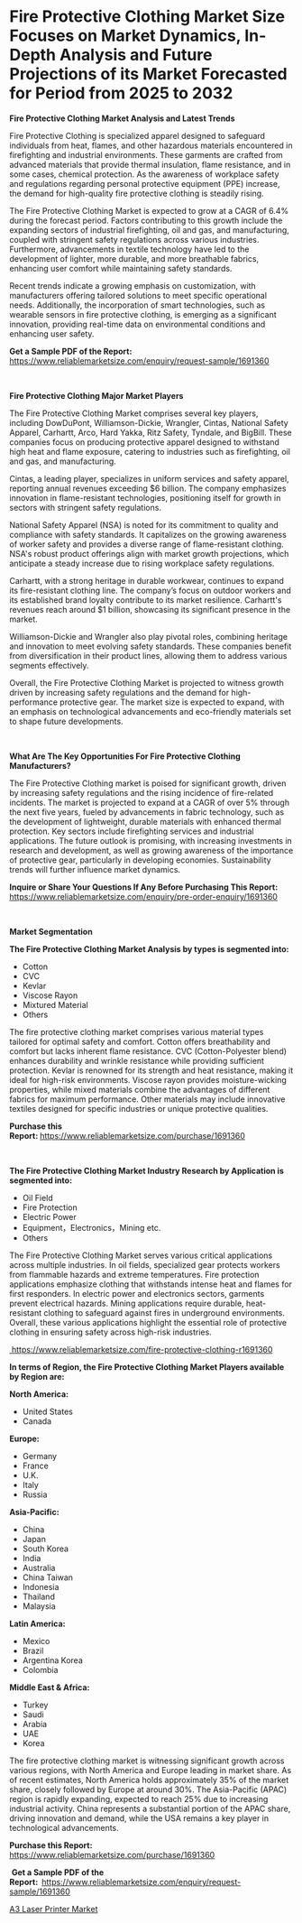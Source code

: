 <p><h1>Fire Protective Clothing Market Size Focuses on Market Dynamics, In-Depth Analysis and Future Projections of its Market Forecasted for Period from 2025 to 2032</h1></p><p><strong>Fire Protective Clothing Market Analysis and Latest Trends</strong></p>
<p><p>Fire Protective Clothing is specialized apparel designed to safeguard individuals from heat, flames, and other hazardous materials encountered in firefighting and industrial environments. These garments are crafted from advanced materials that provide thermal insulation, flame resistance, and in some cases, chemical protection. As the awareness of workplace safety and regulations regarding personal protective equipment (PPE) increase, the demand for high-quality fire protective clothing is steadily rising.</p><p>The Fire Protective Clothing Market is expected to grow at a CAGR of 6.4% during the forecast period. Factors contributing to this growth include the expanding sectors of industrial firefighting, oil and gas, and manufacturing, coupled with stringent safety regulations across various industries. Furthermore, advancements in textile technology have led to the development of lighter, more durable, and more breathable fabrics, enhancing user comfort while maintaining safety standards.</p><p>Recent trends indicate a growing emphasis on customization, with manufacturers offering tailored solutions to meet specific operational needs. Additionally, the incorporation of smart technologies, such as wearable sensors in fire protective clothing, is emerging as a significant innovation, providing real-time data on environmental conditions and enhancing user safety.</p></p>
<p><strong>Get a Sample PDF of the Report:&nbsp;</strong> <a href="https://www.reliablemarketsize.com/enquiry/request-sample/1691360?utm_campaign=2115&utm_medium=2&utm_source=Github&utm_content=ia&utm_term=18022025&utm_id=fire-protective-clothing">https://www.reliablemarketsize.com/enquiry/request-sample/1691360</a></p>
<p>&nbsp;</p>
<p><strong>Fire Protective Clothing Major Market Players</strong></p>
<p><p>The Fire Protective Clothing Market comprises several key players, including DowDuPont, Williamson-Dickie, Wrangler, Cintas, National Safety Apparel, Carhartt, Arco, Hard Yakka, Ritz Safety, Tyndale, and BigBill. These companies focus on producing protective apparel designed to withstand high heat and flame exposure, catering to industries such as firefighting, oil and gas, and manufacturing.</p><p>Cintas, a leading player, specializes in uniform services and safety apparel, reporting annual revenues exceeding $6 billion. The company emphasizes innovation in flame-resistant technologies, positioning itself for growth in sectors with stringent safety regulations.</p><p>National Safety Apparel (NSA) is noted for its commitment to quality and compliance with safety standards. It capitalizes on the growing awareness of worker safety and provides a diverse range of flame-resistant clothing. NSA's robust product offerings align with market growth projections, which anticipate a steady increase due to rising workplace safety regulations.</p><p>Carhartt, with a strong heritage in durable workwear, continues to expand its fire-resistant clothing line. The company’s focus on outdoor workers and its established brand loyalty contribute to its market resilience. Carhartt's revenues reach around $1 billion, showcasing its significant presence in the market.</p><p>Williamson-Dickie and Wrangler also play pivotal roles, combining heritage and innovation to meet evolving safety standards. These companies benefit from diversification in their product lines, allowing them to address various segments effectively.</p><p>Overall, the Fire Protective Clothing Market is projected to witness growth driven by increasing safety regulations and the demand for high-performance protective gear. The market size is expected to expand, with an emphasis on technological advancements and eco-friendly materials set to shape future developments.</p></p>
<p>&nbsp;</p>
<p><strong>What Are The Key Opportunities For Fire Protective Clothing Manufacturers?</strong></p>
<p><p>The Fire Protective Clothing market is poised for significant growth, driven by increasing safety regulations and the rising incidence of fire-related incidents. The market is projected to expand at a CAGR of over 5% through the next five years, fueled by advancements in fabric technology, such as the development of lightweight, durable materials with enhanced thermal protection. Key sectors include firefighting services and industrial applications. The future outlook is promising, with increasing investments in research and development, as well as growing awareness of the importance of protective gear, particularly in developing economies. Sustainability trends will further influence market dynamics.</p></p>
<p><strong>Inquire or Share Your Questions If Any Before Purchasing This Report:</strong> <a href="https://www.reliablemarketsize.com/enquiry/pre-order-enquiry/1691360?utm_campaign=2115&utm_medium=2&utm_source=Github&utm_content=ia&utm_term=18022025&utm_id=fire-protective-clothing">https://www.reliablemarketsize.com/enquiry/pre-order-enquiry/1691360</a></p>
<p>&nbsp;</p>
<p><strong>Market Segmentation</strong></p>
<p><strong>The Fire Protective Clothing Market Analysis by types is segmented into:</strong></p>
<p><ul><li>Cotton</li><li>CVC</li><li>Kevlar</li><li>Viscose Rayon</li><li>Mixtured Material</li><li>Others</li></ul></p>
<p><p>The fire protective clothing market comprises various material types tailored for optimal safety and comfort. Cotton offers breathability and comfort but lacks inherent flame resistance. CVC (Cotton-Polyester blend) enhances durability and wrinkle resistance while providing sufficient protection. Kevlar is renowned for its strength and heat resistance, making it ideal for high-risk environments. Viscose rayon provides moisture-wicking properties, while mixed materials combine the advantages of different fabrics for maximum performance. Other materials may include innovative textiles designed for specific industries or unique protective qualities.</p></p>
<p><strong>Purchase this Report:&nbsp;</strong><a href="https://www.reliablemarketsize.com/purchase/1691360?utm_campaign=2115&utm_medium=2&utm_source=Github&utm_content=ia&utm_term=18022025&utm_id=fire-protective-clothing">https://www.reliablemarketsize.com/purchase/1691360</a></p>
<p>&nbsp;</p>
<p><strong>The Fire Protective Clothing Market Industry Research by Application is segmented into:</strong></p>
<p><ul><li>Oil Field</li><li>Fire Protection</li><li>Electric Power</li><li>Equipment，Electronics，Mining etc.</li><li>Others</li></ul></p>
<p><p>The Fire Protective Clothing Market serves various critical applications across multiple industries. In oil fields, specialized gear protects workers from flammable hazards and extreme temperatures. Fire protection applications emphasize clothing that withstands intense heat and flames for first responders. In electric power and electronics sectors, garments prevent electrical hazards. Mining applications require durable, heat-resistant clothing to safeguard against fires in underground environments. Overall, these various applications highlight the essential role of protective clothing in ensuring safety across high-risk industries.</p></p>
<p><a href="https://www.reliablemarketsize.com/fire-protective-clothing-r1691360?utm_campaign=2115&utm_medium=2&utm_source=Github&utm_content=ia&utm_term=18022025&utm_id=fire-protective-clothing">&nbsp;https://www.reliablemarketsize.com/fire-protective-clothing-r1691360</a></p>
<p><strong>In terms of Region, the Fire Protective Clothing Market Players available by Region are:</strong></p>
<p>
    <p> <strong> North America: </strong>
        <ul>
            <li>United States</li>
            <li>Canada</li>
        </ul>
        </p> 
    <p> <strong> Europe: </strong>
        <ul>
            <li>Germany</li>
            <li>France</li>
            <li>U.K.</li>
            <li>Italy</li>
            <li>Russia</li>
        </ul>
        </p> 
    <p> <strong> Asia-Pacific: </strong>
        <ul>
            <li>China</li>
            <li>Japan</li>
            <li>South Korea</li>
            <li>India</li>
            <li>Australia</li>
            <li>China Taiwan</li>
            <li>Indonesia</li>
            <li>Thailand</li>
            <li>Malaysia</li>
        </ul>
        </p> 
    <p> <strong> Latin America: </strong>
        <ul>
            <li>Mexico</li>
            <li>Brazil</li>
            <li>Argentina Korea</li>
            <li>Colombia</li>
        </ul>
        </p> 
    <p> <strong> Middle East & Africa: </strong>
        <ul>
            <li>Turkey</li>
            <li>Saudi</li>
            <li>Arabia</li>
            <li>UAE</li>
            <li>Korea</li>
        </ul>
    </p>
    </p>
<p><p>The fire protective clothing market is witnessing significant growth across various regions, with North America and Europe leading in market share. As of recent estimates, North America holds approximately 35% of the market share, closely followed by Europe at around 30%. The Asia-Pacific (APAC) region is rapidly expanding, expected to reach 25% due to increasing industrial activity. China represents a substantial portion of the APAC share, driving innovation and demand, while the USA remains a key player in technological advancements.</p></p>
<p><strong>Purchase this Report: </strong><a href="https://www.reliablemarketsize.com/purchase/1691360?utm_campaign=2115&utm_medium=2&utm_source=Github&utm_content=ia&utm_term=18022025&utm_id=fire-protective-clothing">https://www.reliablemarketsize.com/purchase/1691360</a></p>
<p>&nbsp;<strong>Get a Sample PDF of the Report:&nbsp;&nbsp;</strong><a href="https://www.reliablemarketsize.com/enquiry/request-sample/1691360?utm_campaign=2115&utm_medium=2&utm_source=Github&utm_content=ia&utm_term=18022025&utm_id=fire-protective-clothing">https://www.reliablemarketsize.com/enquiry/request-sample/1691360</a></p>
<p><strong></strong></p>
<p><p><a href="https://github.com/sofayahoo2023/Market-Research-Report-List-7/blob/main/a3-laser-printer-market.md?utm_campaign=2115&utm_medium=2&utm_source=Github&utm_content=ia&utm_term=18022025&utm_id=fire-protective-clothing">A3 Laser Printer Market</a></p></p>